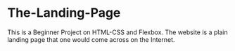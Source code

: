 # The-Landing-Page
This is a Beginner Project on HTML-CSS and Flexbox. The website is a plain landing page
that one would come across on the Internet. 

